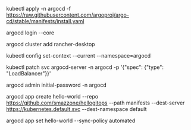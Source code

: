 


kubectl apply -n argocd -f https://raw.githubusercontent.com/argoproj/argo-cd/stable/manifests/install.yaml


argocd login --core

argocd cluster add rancher-desktop

kubectl config set-context --current --namespace=argocd

kubectl patch svc argocd-server -n argocd -p '{"spec": {"type": "LoadBalancer"}}'

argocd admin initial-password -n argocd

argocd app create hello-world --repo https://github.com/smazzone/hellogitops --path manifests --dest-server https://kubernetes.default.svc --dest-namespace default

argocd app set hello-world --sync-policy automated

